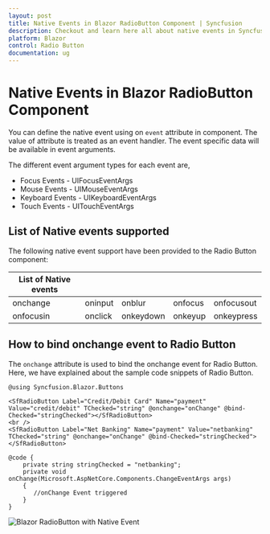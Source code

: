 ```yaml
---
layout: post
title: Native Events in Blazor RadioButton Component | Syncfusion
description: Checkout and learn here all about native events in Syncfusion Blazor RadioButton component and more.
platform: Blazor
control: Radio Button
documentation: ug
---
```


# Native Events in Blazor RadioButton Component

You can define the native event using on `event` attribute in component. The value of attribute is treated as an event handler. The event specific data will be available in event arguments.

The different event argument types for each event are,

* Focus Events - UIFocusEventArgs
* Mouse Events - UIMouseEventArgs
* Keyboard Events - UIKeyboardEventArgs
* Touch Events - UITouchEventArgs

## List of Native events supported

The following native event support have been provided to the Radio Button component:

| List of Native events |  |  | | |
| --- | --- | --- | --- | --- |
| onchange | oninput | onblur | onfocus | onfocusout |
|onfocusin|onclick|onkeydown|onkeyup|onkeypress |

## How to bind onchange event to Radio Button

The `onchange` attribute is used to bind the onchange event for Radio Button. Here, we have explained about the sample code snippets of Radio Button.

```cshtml
@using Syncfusion.Blazor.Buttons

<SfRadioButton Label="Credit/Debit Card" Name="payment" Value="credit/debit" TChecked="string" @onchange="onChange" @bind-Checked="stringChecked"></SfRadioButton>
<br />
<SfRadioButton Label="Net Banking" Name="payment" Value="netbanking" TChecked="string" @onchange="onChange" @bind-Checked="stringChecked"></SfRadioButton>

@code {
    private string stringChecked = "netbanking";
    private void onChange(Microsoft.AspNetCore.Components.ChangeEventArgs args)
    {
       //onChange Event triggered
    }
}

```

![Blazor RadioButton with Native Event](./images/blazor-radiobutton-native-event.png)
